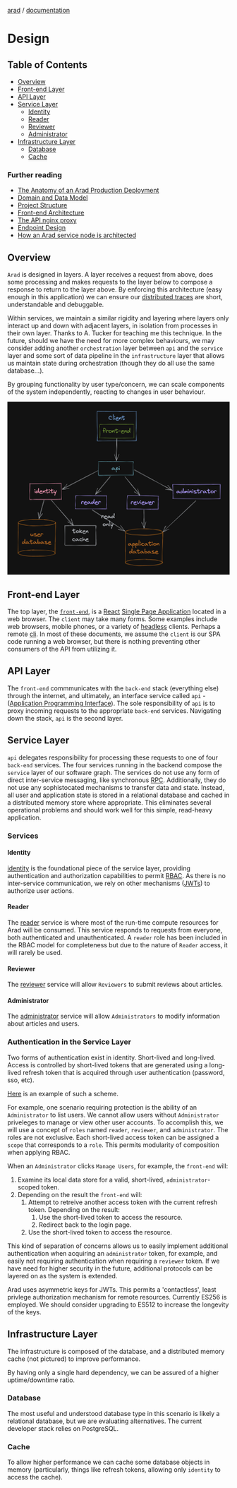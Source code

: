 [arad](../../../../) / [documentation](../README.md)

# Design

## Table of Contents

- [Overview](#overview)
- [Front-end Layer](#front-end-layer)
- [API Layer](#api-layer)
- [Service Layer](#service-layer)
    - [Identity](#identity)
    - [Reader](#reader)
    - [Reviewer](#reviewer)
    - [Administrator](#administrator)
- [Infrastructure Layer](#infrastructure-layer)
    - [Database](#database)
    - [Cache](#cache)

### Further reading

- [The Anatomy of an Arad Production Deployment](./deployment.md)
- [Domain and Data Model](./domain-data.md)
- [Project Structure](./project.md)
- [Front-end Architecture](./front-end.md)
- [The API nginx proxy](./api.md)
- [Endpoint Design](./endpoint.md)
- [How an Arad service node is architected](./service.md)

## Overview

`Arad` is designed in layers. A layer receives a request from above, does some processing and makes requests to the
layer below to compose a response to return to the layer above. By enforcing this architecture (easy enough in this
application) we can ensure our [distributed traces](https://en.wikipedia.org/wiki/Tracing_(software))
are short, understandable and debuggable.

Within services, we maintain a similar rigidity and layering where layers only interact up and down with adjacent
layers, in isolation from processes in their own layer. Thanks to A. Tucker for teaching me this technique. In the
future, should we have the need for more complex behaviours, we may consider adding another `orchestration` layer 
between `api` and the `service` layer and some sort of data pipeline in the `infrastructure` layer that allows us
maintain state during orchestration (though they do all use the same database...).

By grouping functionality by user type/concern, we can scale components of the system independently, reacting to
changes in user behaviour.

![Arad](./assets/arad-simple.png)

## Front-end Layer
The top layer, the [`front-end`](https://en.wikipedia.org/wiki/Frontend_and_backend), is a [React](https://reactjs.org/)
[Single Page Application](https://en.wikipedia.org/wiki/Single-page_application) located in a web browser. The
`client` may take many forms. Some examples include web browsers, mobile phones, or a variety of
[headless](https://en.wikipedia.org/wiki/Headless_computer) clients. Perhaps a remote [cli](https://en.wikipedia.org/wiki/Command-line_interface).
In most of these documents, we assume the `client` is our SPA code running a web browser, but there is nothing
preventing other consumers of the API from utilizing it.

## API Layer
The `front-end` commmunicates with the `back-end` stack (everything else) through the internet, and ultimately, an
interface service called `api` - ([Application Programming Interface](https://en.wikipedia.org/wiki/API)). The sole
responsibility of `api` is to proxy incoming requests to the appropriate `back-end` services. Navigating down the stack,
`api` is the second layer.

## Service Layer
`api` delegates responsibility for processing these requests to one of four `back-end` services. The four services
running in the backend compose the `service` layer of our software graph. The services do not use any form of
direct inter-service messaging, like synchronous [RPC](https://en.wikipedia.org/wiki/Remote_procedure_call).
Additionally, they do not use any sophistocated mechanisms to transfer data and state. Instead, all user and
application state is stored in a relational database and cached in a distributed memory store where appropriate. This
eliminates several operational problems and should work well for this simple, read-heavy application.

### Services

#### Identity
[identity](./services/identity.md) is the foundational piece of the service layer, providing authentication and
authorization capabilities to permit [RBAC](https://en.wikipedia.org/wiki/Role-based_access_control). As there is no
inter-service communication, we rely on other mechanisms ([JWTs](#authentication-in-the-service-layer)) to authorize
user actions.

#### Reader

The [reader](./services/reader.md) service is where most of the run-time compute resources for Arad will be consumed.
This service responds to requests from everyone, both authenticated and unauthenticated. A `reader` role has been
included in the RBAC model for completeness but due to the nature of `Reader` access, it will rarely be used.

#### Reviewer

The [reviewer](./services/reviewer.md) service will allow `Reviewers` to submit reviews about articles.

#### Administrator

The [administrator](./services/administrator.md) service will allow `Administrators` to modify information about
articles and users.

### Authentication in the Service Layer
Two forms of authentication exist in identity. Short-lived and long-lived. Access is controlled by short-lived tokens
that are generated using a long-lived refresh token that is acquired through user authentication (password, sso, etc).

[Here](https://www.oauth.com/oauth2-servers/making-authenticated-requests/refreshing-an-access-token/) is an example of
such a scheme.

For example, one scenario requiring protection is the ability of an `Administrator` to list users. We cannot allow
users without `Administrator` priveleges to manage or view other user accounts. To accomplish this, we will use a
concept of `roles` named `reader`, `reviewer`, and `administrator`. The roles are not exclusive. Each short-lived access
token can be assigned a `scope` that corresponds to a `role`. This permits modularity of composition when applying RBAC.

When an `Administrator` clicks `Manage Users`, for example, the `front-end` will:
1. Examine its local data store for a valid, short-lived, `administrator`-scoped token.
1. Depending on the result the `front-end` will:
    1. Attempt to retreive another access token with the current refresh token. Depending on the result:
        1. Use the short-lived token to access the resource.
        1. Redirect back to the login page.
    1. Use the short-lived token to access the resource.

This kind of separation of concerns allows us to easily implement additional authentication when acquiring an
`administrator` token, for example, and easily not requiring authentication when requiring a `reviewer` token. If we
have need for higher security in the future, additional protocols can be layered on as the system is extended.

Arad uses asymmetric keys for JWTs. This permits a 'contactless', least privlege authorization mechanism for remote
resources. Currently ES256 is employed. We should consider upgrading to ES512 to increase the longevity of the keys.

## Infrastructure Layer

The infrastructure is composed of the database, and a distributed memory cache (not pictured) to improve performance.

By having only a single hard dependency, we can be assured of a higher uptime/downtime ratio.

### Database

The most useful and understood database type in this scenario is likely a relational database, but we are evaluating
alternatives. The current developer stack relies on PostgreSQL.

### Cache

To allow higher performance we can cache some database objects in memory (particularly, things like refresh tokens,
allowing only `identity` to access the cache).

